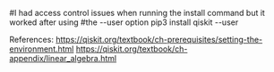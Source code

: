 #I had access control issues when running the install command but it worked after using 
#the --user option
pip3 install qiskit --user

References:
	https://qiskit.org/textbook/ch-prerequisites/setting-the-environment.html
	https://qiskit.org/textbook/ch-appendix/linear_algebra.html